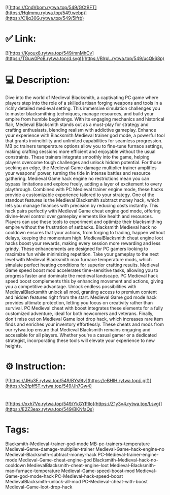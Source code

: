 [![https://CndVbom.rytwa.top/549/GCtBFT](https://HqImmu.rytwa.top/549.webp)](https://C1jq30G.rytwa.top/549/5ifrb)
# ✅ Link:
[![https://Kyoux8.rytwa.top/549/mnMhCv](https://TGuw0PoB.rytwa.top/d.svg)](https://BlrpL.rytwa.top/549/ucQk68p)
# 💻 Description:
Dive into the world of Medieval Blacksmith, a captivating PC game where players step into the role of a skilled artisan forging weapons and tools in a richly detailed medieval setting. This immersive simulation challenges you to master blacksmithing techniques, manage resources, and build your empire from humble beginnings. With its engaging mechanics and historical flair, Medieval Blacksmith stands out as a must-play for strategy and crafting enthusiasts, blending realism with addictive gameplay.
Enhance your experience with Blacksmith Medieval trainer god mode, a powerful tool that grants invincibility and unlimited capabilities for seamless progression. MB pc trainers temperature options allow you to fine-tune furnace settings, making crafting sessions more efficient and enjoyable without the usual constraints. These trainers integrate smoothly into the game, helping players overcome tough challenges and unlock hidden potential.
For those seeking an edge, the Medieval Game damage multiplier trainer amplifies your weapons' power, turning the tide in intense battles and resource gathering. Medieval Game hack engine no restrictions mean you can bypass limitations and explore freely, adding a layer of excitement to every playthrough. Combined with PC Medieval trainer engine mode, these hacks provide a customizable experience tailored to your strategy.
One of the standout features is the Medieval Blacksmith subtract money hack, which lets you manage finances with precision by reducing costs instantly. This hack pairs perfectly with Medieval Game cheat engine god mode, offering divine-level control over gameplay elements like health and resources. Players can use these tools to experiment and optimize their blacksmithing empire without the frustration of setbacks.
Blacksmith Medieval hack no cooldown ensures that your actions, from forging to trading, happen without delays, keeping the momentum high. MedievalBlacksmith cheat engine loot hacks boost your rewards, making every session more rewarding and less grindy. These enhancements are designed for PC gamers looking to maximize fun while minimizing repetition.
Take your gameplay to the next level with Medieval Blacksmith max furnace temperature mods, which simulate perfect heating conditions for superior crafting results. Medieval Game speed boost mod accelerates time-sensitive tasks, allowing you to progress faster and dominate the medieval landscape. PC Medieval hack speed boost complements this by enhancing movement and actions, giving you a competitive advantage.
Unlock endless possibilities with MedievalBlacksmith unlock all mod, granting access to premium content and hidden features right from the start. Medieval Game god mode hack provides ultimate protection, letting you focus on creativity rather than survival. PC Medieval cheat with boost integrates these elements for a fully customized adventure, ideal for both newcomers and veterans.
Finally, don't miss out on Medieval Game loot drop hack, which increases rare item finds and enriches your inventory effortlessly. These cheats and mods from our rytwa.top ensure that Medieval Blacksmith remains engaging and accessible for all players. Whether you're a casual gamer or a dedicated strategist, incorporating these tools will elevate your experience to new heights.

# ⚙️ Instruction:
[![https://JHu3F.rytwa.top/549/BYs9tv](https://eBHlH.rytwa.top/i.gif)](https://o2fpff5T.rytwa.top/549/Jh7Gw4)
#
[![https://xxh7Vq.rytwa.top/549/YkGYPIlo](https://Z1y3v4.rytwa.top/l.svg)](https://E2Z3eax.rytwa.top/549/BKNfaQs)
# Tags:
Blacksmith-Medieval-trainer-god-mode MB-pc-trainers-temperature Medieval-Game-damage-multiplier-trainer Medieval-Game-hack-engine-no Medieval-Blacksmith-subtract-money-hack PC-Medieval-trainer-engine-mode Medieval-Game-cheat-engine-god Blacksmith-Medieval-hack-no-cooldown MedievalBlacksmith-cheat-engine-loot Medieval-Blacksmith-max-furnace-temperature Medieval-Game-speed-boost-mod Medieval-Game-god-mode-hack PC-Medieval-hack-speed-boost MedievalBlacksmith-unlock-all-mod PC-Medieval-cheat-with-boost Medieval-Game-loot-drop-hack





